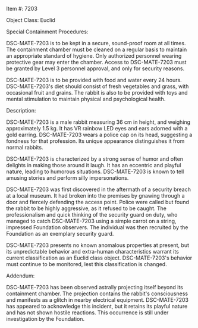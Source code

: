 Item #: 7203

Object Class: Euclid

Special Containment Procedures:

DSC-MATE-7203 is to be kept in a secure, sound-proof room at all times. The containment chamber must be cleaned on a regular basis to maintain an appropriate standard of hygiene. Only authorized personnel wearing protective gear may enter the chamber. Access to DSC-MATE-7203 must be granted by Level 3 personnel approval, and only for security reasons.

DSC-MATE-7203 is to be provided with food and water every 24 hours. DSC-MATE-7203's diet should consist of fresh vegetables and grass, with occasional fruit and grains. The rabbit is also to be provided with toys and mental stimulation to maintain physical and psychological health.

Description:

DSC-MATE-7203 is a male rabbit measuring 36 cm in height, and weighing approximately 1.5 kg. It has VR rainbow LED eyes and ears adorned with a gold earring. DSC-MATE-7203 wears a police cap on its head, suggesting a fondness for that profession. Its unique appearance distinguishes it from normal rabbits.

DSC-MATE-7203 is characterized by a strong sense of humor and often delights in making those around it laugh. It has an eccentric and playful nature, leading to humorous situations. DSC-MATE-7203 is known to tell amusing stories and perform silly impersonations.

DSC-MATE-7203 was first discovered in the aftermath of a security breach at a local museum. It had broken into the premises by gnawing through a door and fiercely defending the access point. Police were called but found the rabbit to be highly aggressive, as it refused to be caught. The professionalism and quick thinking of the security guard on duty, who managed to catch DSC-MATE-7203 using a simple carrot on a string, impressed Foundation observers. The individual was then recruited by the Foundation as an exemplary security guard.

DSC-MATE-7203 presents no known anomalous properties at present, but its unpredictable behavior and extra-human characteristics warrant its current classification as an Euclid class object. DSC-MATE-7203's behavior must continue to be monitored, lest this classification is changed. 

Addendum:

DSC-MATE-7203 has been observed astrally projecting itself beyond its containment chamber. The projection contains the rabbit's consciousness and manifests as a glitch in nearby electrical equipment. DSC-MATE-7203 has appeared to acknowledge this incident, but it retains its playful nature and has not shown hostile reactions. This occurrence is still under investigation by the Foundation.